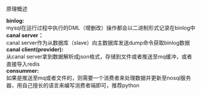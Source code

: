 
<p>原理概述</p>
<strong>binlog:</strong><br>
mysql在运行过程中执行的DML（增删改）操作都会以二进制形式记录在binlog中<br>
<strong>canal server：</strong><br>
canal server作为从数据库（slave）向主数据库发送dump命令获取binlog数据<br>
<strong>canal client(provider):</strong><br>
从canal server拿到数据解析成json格式，存储到文件或者推送至mq缓冲，或者直接导入redis<br>
<strong>consummer:</strong><br>
如果是推送至mq或者文件的，则需要一个消费者来处理数据并更新至nosql服务器，用自己擅长的语言来编写消费者端即可，推荐python<br>
